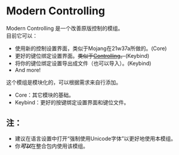 # Modern Controlling
Modern Controlling 是一个改善原版控制的模组。<br>
目前它可以：
- 使用新的控制设置界面，类似于Mojang在21w37a所做的。(Core)
- 更好的键位绑定设置界面。<del>类似于[Controlling](https://modrinth.com/mod/controlling)。</del>(Keybind)
- 将你的键位绑定设置导出成文件（也可以导入）。(Keybind)
- And more!

这个模组是模块化的，可以根据需求来自行添加。
- Core：其它模块的基础。
- Keybind：更好的按键绑定设置界面和键位文件。

## 注：
- 建议在语言设置中打开“强制使用Unicode字体”以更好地使用本模组。
- 你***可以***在整合包内使用该模组。
